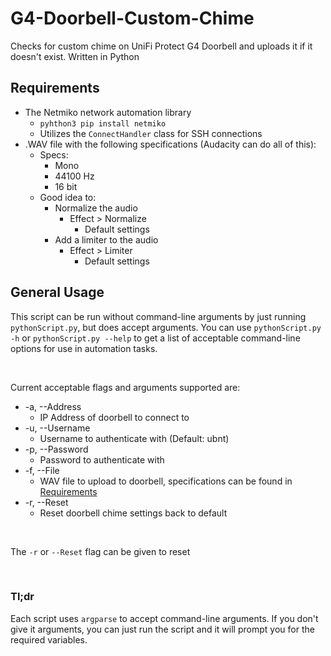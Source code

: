 # G4-Doorbell-Custom-Chime
Checks for custom chime on UniFi Protect G4 Doorbell and uploads it if it doesn't exist. Written in Python

## Requirements
  - The Netmiko network automation library
    - `pyhthon3 pip install netmiko`
    - Utilizes the `ConnectHandler` class for SSH connections
  - .WAV file with the following specifications (Audacity can do all of this):
    - Specs:
      - Mono
      - 44100 Hz
      - 16 bit
    - Good idea to:
      - Normalize the audio
        - Effect > Normalize
          - Default settings
      - Add a limiter to the audio
        - Effect > Limiter
          - Default settings

## General Usage
This script can be run without command-line arguments by just running `pythonScript.py`, but does accept arguments. You can use `pythonScript.py -h` or `pythonScript.py --help` to get a list of acceptable command-line options for use in automation tasks.

<br>

Current acceptable flags and arguments supported are:
  - -a, --Address
    - IP Address of doorbell to connect to
  - -u, --Username
    - Username to authenticate with (Default: ubnt)
  - -p, --Password
    - Password to authenticate with
  - -f, --File
    - WAV file to upload to doorbell, specifications can be found in [Requirements](#requriements)
  - -r, --Reset
    - Reset doorbell chime settings back to default

<br>

The `-r` or `--Reset` flag can be given to reset

<br>

### Tl;dr
Each script uses `argparse` to accept command-line arguments. If you don't give it arguments, you can just run the script and it will prompt you for the required variables.
